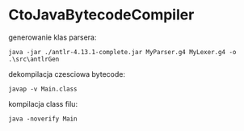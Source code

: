 # CtoJavaBytecodeCompiler
generowanie klas parsera:
```
java -jar ./antlr-4.13.1-complete.jar MyParser.g4 MyLexer.g4 -o .\src\antlrGen
```
dekompilacja czesciowa bytecode:
```
javap -v Main.class
```
kompilacja class filu:
```
java -noverify Main
```
